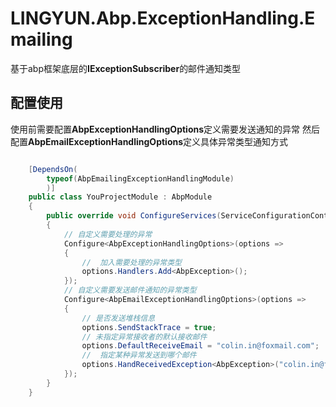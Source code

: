 # LINGYUN.Abp.ExceptionHandling.Emailing

基于abp框架底层的**IExceptionSubscriber**的邮件通知类型

## 配置使用

使用前需要配置**AbpExceptionHandlingOptions**定义需要发送通知的异常
然后配置**AbpEmailExceptionHandlingOptions**定义具体异常类型通知方式

```csharp

    [DependsOn(
        typeof(AbpEmailingExceptionHandlingModule)
        )]
    public class YouProjectModule : AbpModule
    {
        public override void ConfigureServices(ServiceConfigurationContext context)
        {
            // 自定义需要处理的异常
            Configure<AbpExceptionHandlingOptions>(options =>
            {
                //  加入需要处理的异常类型
                options.Handlers.Add<AbpException>();
            });
            // 自定义需要发送邮件通知的异常类型
            Configure<AbpEmailExceptionHandlingOptions>(options =>
            {
                // 是否发送堆栈信息
                options.SendStackTrace = true;
                // 未指定异常接收者的默认接收邮件
                options.DefaultReceiveEmail = "colin.in@foxmail.com";
                //  指定某种异常发送到哪个邮件
                options.HandReceivedException<AbpException>("colin.in@foxmail.com");
            });
        }
    }
```
